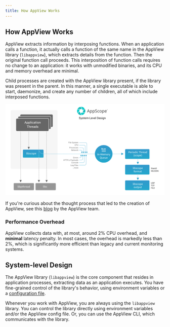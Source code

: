 ```yaml
---
title: How AppView Works
---
```


## How AppView Works

AppView extracts information by interposing functions. When an application calls a function, it actually calls a function of the same name in the AppView library (`libappview`), which extracts details from the function. Then the original function call proceeds. This interposition of function calls requires no change to an application: it works with unmodified binaries, and its CPU and memory overhead are minimal.

Child processes are created with the AppView library present, if the library was present in the parent. In this manner, a single executable is able to start, daemonize, and create any number of children, all of which include interposed functions.

![AppView system-level design](./images/AppView-system-level-design_w1800.png)

If you're curious about the thought process that led to the creation of AppView, see this [blog](https://cribl.io/blog/the-appview-origin-story/) by the AppView team.

### Performance Overhead

AppView collects data with, at most, around 2% CPU overhead, and **minimal** latency penalty. In most cases, the overhead is markedly less than 2%, which is significantly more efficient than legacy and current monitoring systems.

## System-level Design

The AppView library (`libappview`) is the core component that resides in application processes, extracting data as an application executes. You have fine-grained control of the library's behavior, using environment variables or a [configuration file](/docs/config-file).

Whenever you work with AppView, you are always using the `libappview` library. You can control the library directly using environment variables and/or the AppView config file. Or, you can use the AppView CLI, which communicates with the library.
